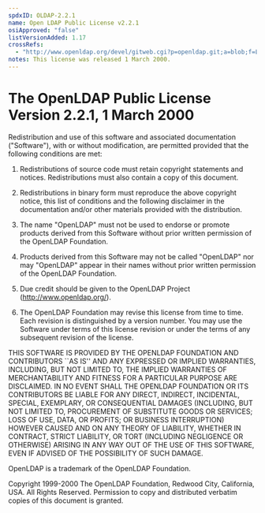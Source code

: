 ```yaml
---
spdxID: OLDAP-2.2.1
name: Open LDAP Public License v2.2.1
osiApproved: "false"
listVersionAdded: 1.17
crossRefs: 
  - "http://www.openldap.org/devel/gitweb.cgi?p=openldap.git;a=blob;f=LICENSE;hb=4bc786f34b50aa301be6f5600f58a980070f481e"
notes: This license was released 1 March 2000.
---
```


# The OpenLDAP Public License Version 2.2.1, 1 March 2000

Redistribution and use of this software and associated documentation ("Software"), with or without modification, are permitted provided that the following conditions are met:

1. Redistributions of source code must retain copyright statements and notices. Redistributions must also contain a copy of this document.

2. Redistributions in binary form must reproduce the above copyright notice, this list of conditions and the following disclaimer in the documentation and/or other materials provided with the distribution.

3. The name "OpenLDAP" must not be used to endorse or promote products derived from this Software without prior written permission of the OpenLDAP Foundation.

4. Products derived from this Software may not be called "OpenLDAP" nor may "OpenLDAP" appear in their names without prior written permission of the OpenLDAP Foundation.

5. Due credit should be given to the OpenLDAP Project (http://www.openldap.org/).

6. The OpenLDAP Foundation may revise this license from time to time. Each revision is distinguished by a version number. You may use the Software under terms of this license revision or under the terms of any subsequent revision of the license.

THIS SOFTWARE IS PROVIDED BY THE OPENLDAP FOUNDATION AND CONTRIBUTORS ``AS IS'' AND ANY EXPRESSED OR IMPLIED WARRANTIES, INCLUDING, BUT NOT LIMITED TO, THE IMPLIED WARRANTIES OF MERCHANTABILITY AND FITNESS FOR A PARTICULAR PURPOSE ARE DISCLAIMED. IN NO EVENT SHALL THE OPENLDAP FOUNDATION OR ITS CONTRIBUTORS BE LIABLE FOR ANY DIRECT, INDIRECT, INCIDENTAL, SPECIAL, EXEMPLARY, OR CONSEQUENTIAL DAMAGES (INCLUDING, BUT NOT LIMITED TO, PROCUREMENT OF SUBSTITUTE GOODS OR SERVICES; LOSS OF USE, DATA, OR PROFITS; OR BUSINESS INTERRUPTION) HOWEVER CAUSED AND ON ANY THEORY OF LIABILITY, WHETHER IN CONTRACT, STRICT LIABILITY, OR TORT (INCLUDING NEGLIGENCE OR OTHERWISE) ARISING IN ANY WAY OUT OF THE USE OF THIS SOFTWARE, EVEN IF ADVISED OF THE POSSIBILITY OF SUCH DAMAGE.

OpenLDAP is a trademark of the OpenLDAP Foundation.

Copyright 1999-2000 The OpenLDAP Foundation, Redwood City, California, USA. All Rights Reserved. Permission to copy and distributed verbatim copies of this document is granted.
